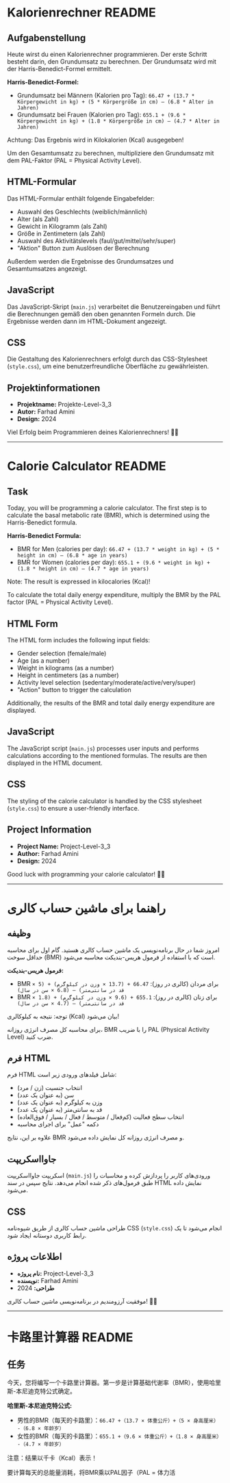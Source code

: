 # Kalorienrechner README

## Aufgabenstellung

Heute wirst du einen Kalorienrechner programmieren. Der erste Schritt besteht darin, den Grundumsatz zu berechnen. Der Grundumsatz wird mit der Harris-Benedict-Formel ermittelt.

**Harris-Benedict-Formel:**
- Grundumsatz bei Männern (Kalorien pro Tag): `66.47 + (13.7 * Körpergewicht in kg) + (5 * Körpergröße in cm) – (6.8 * Alter in Jahren)`
- Grundumsatz bei Frauen (Kalorien pro Tag): `655.1 + (9.6 * Körpergewicht in kg) + (1.8 * Körpergröße in cm) – (4.7 * Alter in Jahren)`

Achtung: Das Ergebnis wird in Kilokalorien (Kcal) ausgegeben!

Um den Gesamtumsatz zu berechnen, multipliziere den Grundumsatz mit dem PAL-Faktor (PAL = Physical Activity Level).

## HTML-Formular

Das HTML-Formular enthält folgende Eingabefelder:
- Auswahl des Geschlechts (weiblich/männlich)
- Alter (als Zahl)
- Gewicht in Kilogramm (als Zahl)
- Größe in Zentimetern (als Zahl)
- Auswahl des Aktivitätslevels (faul/gut/mittel/sehr/super)
- "Aktion" Button zum Auslösen der Berechnung

Außerdem werden die Ergebnisse des Grundumsatzes und Gesamtumsatzes angezeigt.

## JavaScript

Das JavaScript-Skript (`main.js`) verarbeitet die Benutzereingaben und führt die Berechnungen gemäß den oben genannten Formeln durch. Die Ergebnisse werden dann im HTML-Dokument angezeigt.

## CSS

Die Gestaltung des Kalorienrechners erfolgt durch das CSS-Stylesheet (`style.css`), um eine benutzerfreundliche Oberfläche zu gewährleisten.

## Projektinformationen

- **Projektname:** Projekte-Level-3_3
- **Autor:** Farhad Amini
- **Design:** 2024

Viel Erfolg beim Programmieren deines Kalorienrechners! 🎈✨

________________________________________________________

# Calorie Calculator README

## Task

Today, you will be programming a calorie calculator. The first step is to calculate the basal metabolic rate (BMR), which is determined using the Harris-Benedict formula.

**Harris-Benedict Formula:**
- BMR for Men (calories per day): `66.47 + (13.7 * weight in kg) + (5 * height in cm) – (6.8 * age in years)`
- BMR for Women (calories per day): `655.1 + (9.6 * weight in kg) + (1.8 * height in cm) – (4.7 * age in years)`

Note: The result is expressed in kilocalories (Kcal)!

To calculate the total daily energy expenditure, multiply the BMR by the PAL factor (PAL = Physical Activity Level).

## HTML Form

The HTML form includes the following input fields:
- Gender selection (female/male)
- Age (as a number)
- Weight in kilograms (as a number)
- Height in centimeters (as a number)
- Activity level selection (sedentary/moderate/active/very/super)
- "Action" button to trigger the calculation

Additionally, the results of the BMR and total daily energy expenditure are displayed.

## JavaScript

The JavaScript script (`main.js`) processes user inputs and performs calculations according to the mentioned formulas. The results are then displayed in the HTML document.

## CSS

The styling of the calorie calculator is handled by the CSS stylesheet (`style.css`) to ensure a user-friendly interface.

## Project Information

- **Project Name:** Project-Level-3_3
- **Author:** Farhad Amini
- **Design:** 2024

Good luck with programming your calorie calculator! 🎈✨

___________________________________________________________

# راهنما برای ماشین حساب کالری

## وظیفه

امروز شما در حال برنامه‌نویسی یک ماشین حساب کالری هستید. گام اول برای محاسبه حداقل سوخت (BMR) است که با استفاده از فرمول هریس-بندیکت محاسبه می‌شود.

**فرمول هریس-بندیکت:**
- BMR برای مردان (کالری در روز): `66.47 + (13.7 × وزن در کیلوگرم) + (5 × قد در سانتی‌متر) – (6.8 × سن در سال)`
- BMR برای زنان (کالری در روز): `655.1 + (9.6 × وزن در کیلوگرم) + (1.8 × قد در سانتی‌متر) – (4.7 × سن در سال)`

توجه: نتیجه به کیلوکالری (Kcal) بیان می‌شود!

برای محاسبه کل مصرف انرژی روزانه، BMR را با ضریب PAL (Physical Activity Level) ضرب کنید.

## فرم HTML

فرم HTML شامل فیلدهای ورودی زیر است:
- انتخاب جنسیت (زن / مرد)
- سن (به عنوان یک عدد)
- وزن به کیلوگرم (به عنوان یک عدد)
- قد به سانتی‌متر (به عنوان یک عدد)
- انتخاب سطح فعالیت (کم‌فعال / متوسط / فعال / بسیار / فوق‌العاده)
- دکمه "عمل" برای اجرای محاسبه

علاوه بر این، نتایج BMR و مصرف انرژی روزانه کل نمایش داده می‌شود.

## جاوااسکریپت

اسکریپت جاوااسکریپت (`main.js`) ورودی‌های کاربر را پردازش کرده و محاسبات را طبق فرمول‌های ذکر شده انجام می‌دهد. نتایج سپس در سند HTML نمایش داده می‌شود.

## CSS

طراحی ماشین حساب کالری از طریق شیوه‌نامه CSS (`style.css`) انجام می‌شود تا یک رابط کاربری دوستانه ایجاد شود.

## اطلاعات پروژه

- **نام پروژه:** Project-Level-3_3
- **نویسنده:** Farhad Amini
- **طراحی:** 2024

موفقیت آرزومندیم در برنامه‌نویسی ماشین حساب کالری! 🎈✨
________________________________________________________________

# 卡路里计算器 README

## 任务

今天，您将编写一个卡路里计算器。第一步是计算基础代谢率（BMR），使用哈里斯-本尼迪克特公式确定。

**哈里斯-本尼迪克特公式:**
- 男性的BMR（每天的卡路里）：`66.47 +（13.7 × 体重公斤）+（5 × 身高厘米） -（6.8 × 年龄岁）`
- 女性的BMR（每天的卡路里）：`655.1 +（9.6 × 体重公斤）+（1.8 × 身高厘米） -（4.7 × 年龄岁）`

注意：结果以千卡（Kcal）表示！

要计算每天的总能量消耗，将BMR乘以PAL因子（PAL = 体力活
